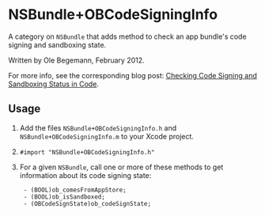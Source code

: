 # NSBundle+OBCodeSigningInfo

A category on `NSBundle` that adds method to check an app bundle's code signing and sandboxing state.

Written by Ole Begemann, February 2012.

For more info, see the corresponding blog post: [Checking Code Signing and Sandboxing Status in Code](http://oleb.net/blog/2012/02/checking-code-signing-and-sandboxing-status-in-code/).

## Usage

1. Add the files `NSBundle+OBCodeSigningInfo.h` and `NSBundle+OBCodeSigningInfo.m` to your Xcode project.
2. `#import "NSBundle+OBCodeSigningInfo.h"`
3. For a given `NSBundle`, call one or more of these methods to get information about its code signing state:

        - (BOOL)ob_comesFromAppStore;
        - (BOOL)ob_isSandboxed;
        - (OBCodeSignState)ob_codeSignState;
